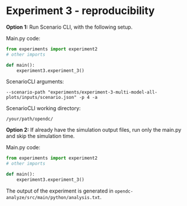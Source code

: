 # Experiment 3 - reproducibility

**Option 1:** Run Scenario CLI, with the following setup.

Main.py code:
```python
from experiments import experiment2
# other imports

def main():
    experiment3.experiment_3()
```

ScenarioCLI arguments:
```
--scenario-path "experiments/experiment-3-multi-model-all-plots/inputs/scenario.json" -p 4 -a
```

ScenarioCLI working directory:
```
/your/path/opendc/
```


**Option 2:** If already have the simulation output files, run only the main.py and skip the simulation time.

Main.py code:
```python
from experiments import experiment2
# other imports

def main():
    experiment3.experiment_3()
```


The output of the experiment is generated in 
```opendc-analyze/src/main/python/analysis.txt```.
